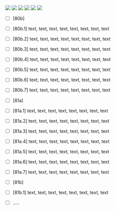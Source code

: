 ![](https://github.com/Esukhia/J008/blob/master/MRK35_SAMPLING/Ba/377.JPG)
![](https://github.com/Esukhia/J008/blob/master/MRK35_SAMPLING/Ba/391.JPG)
![](https://github.com/Esukhia/J008/blob/master/MRK35_SAMPLING/Ba/392.JPG)
![](https://github.com/Esukhia/J008/blob/master/MRK35_SAMPLING/Ba/393.JPG)
![](https://github.com/Esukhia/J008/blob/master/MRK35_SAMPLING/Ba/406.JPG)
![](https://github.com/Esukhia/J008/blob/master/MRK35_SAMPLING/Ba/407.JPG)


- [ ] [80b]
- [ ] [80b.1] text, text, text, text, text, text, text, text
- [ ] [80b.2] text, text, text, text, text, text, text, text
- [ ] [80b.3] text, text, text, text, text, text, text, text
- [ ] [80b.4] text, text, text, text, text, text, text, text
- [ ] [80b.5] text, text, text, text, text, text, text, text
- [ ] [80b.6] text, text, text, text, text, text, text, text
- [ ] [80b.7] text, text, text, text, text, text, text, text

- [ ] [81a]
- [ ] [81a.1] text, text, text, text, text, text, text, text
- [ ] [81a.2] text, text, text, text, text, text, text, text
- [ ] [81a.3] text, text, text, text, text, text, text, text
- [ ] [81a.4] text, text, text, text, text, text, text, text
- [ ] [81a.5] text, text, text, text, text, text, text, text
- [ ] [81a.6] text, text, text, text, text, text, text, text
- [ ] [81a.7] text, text, text, text, text, text, text, text


- [ ] [81b]
- [ ] [81b.1] text, text, text, text, text, text, text, text
- [ ] .....
